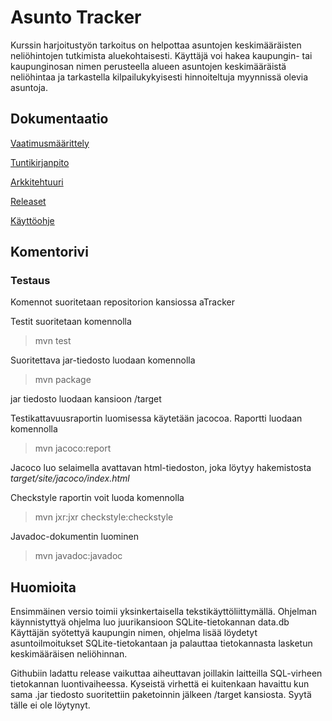 # Asunto Tracker

Kurssin harjoitustyön tarkoitus on helpottaa asuntojen keskimääräisten neliöhintojen tutkimista aluekohtaisesti. 
Käyttäjä voi hakea kaupungin- tai kaupunginosan nimen perusteella alueen asuntojen keskimääräistä neliöhintaa ja tarkastella kilpailukykyisesti hinnoiteltuja myynnissä olevia asuntoja. 


## Dokumentaatio

[Vaatimusmäärittely](https://github.com/Uhinho/ot-harjoitustyo/blob/master/Dokumentaatio/Vaatimusm%C3%A4%C3%A4rittely.md)

[Tuntikirjanpito](https://github.com/Uhinho/ot-harjoitustyo/blob/master/Dokumentaatio/Tuntikirjanpito.md)

[Arkkitehtuuri](https://github.com/Uhinho/ot-harjoitustyo/blob/master/Dokumentaatio/Arkkitehtuuri.md)

[Releaset](https://github.com/Uhinho/ot-harjoitustyo/blob/master/Dokumentaatio/Releaset.md)

[Käyttöohje](https://github.com/Uhinho/ot-harjoitustyo/blob/master/Dokumentaatio/Kayttoohje.md)

## Komentorivi

### Testaus
Komennot suoritetaan repositorion kansiossa aTracker

Testit suoritetaan komennolla
> mvn test

Suoritettava jar-tiedosto luodaan komennolla
> mvn package

jar tiedosto luodaan kansioon /target

Testikattavuusraportin luomisessa käytetään jacocoa. Raportti luodaan komennolla
> mvn jacoco:report

Jacoco luo selaimella avattavan html-tiedoston, joka löytyy hakemistosta  *target/site/jacoco/index.html*

Checkstyle raportin voit luoda komennolla
> mvn jxr:jxr checkstyle:checkstyle

Javadoc-dokumentin luominen
> mvn javadoc:javadoc

## Huomioita
Ensimmäinen versio toimii yksinkertaisella tekstikäyttöliittymällä.
Ohjelman käynnistyttyä ohjelma luo juurikansioon SQLite-tietokannan data.db
Käyttäjän syötettyä kaupungin nimen, ohjelma lisää löydetyt asuntoilmoitukset SQLite-tietokantaan ja palauttaa tietokannasta lasketun keskimääräisen neliöhinnan.

Githubiin ladattu release vaikuttaa aiheuttavan joillakin laitteilla SQL-virheen tietokannan luontivaiheessa. Kyseistä virhettä ei kuitenkaan havaittu kun sama .jar tiedosto suoritettiin paketoinnin jälkeen /target kansiosta. Syytä tälle ei ole löytynyt.
